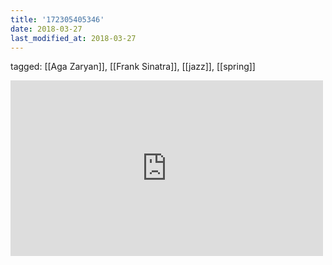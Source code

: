 ```yaml
---
title: '172305405346'
date: 2018-03-27
last_modified_at: 2018-03-27
---
```

tagged: [[Aga Zaryan]], [[Frank Sinatra]], [[jazz]], [[spring]]
<iframe allow="accelerometer; autoplay; clipboard-write; encrypted-media; gyroscope; picture-in-picture" allowfullscreen="" frameborder="0" height="281" id="youtube_iframe" src="https://www.youtube.com/embed/0HHzUdLO7TU?feature=oembed&amp;enablejsapi=1&amp;origin=https://safe.txmblr.com&amp;wmode=opaque" width="500"></iframe>
